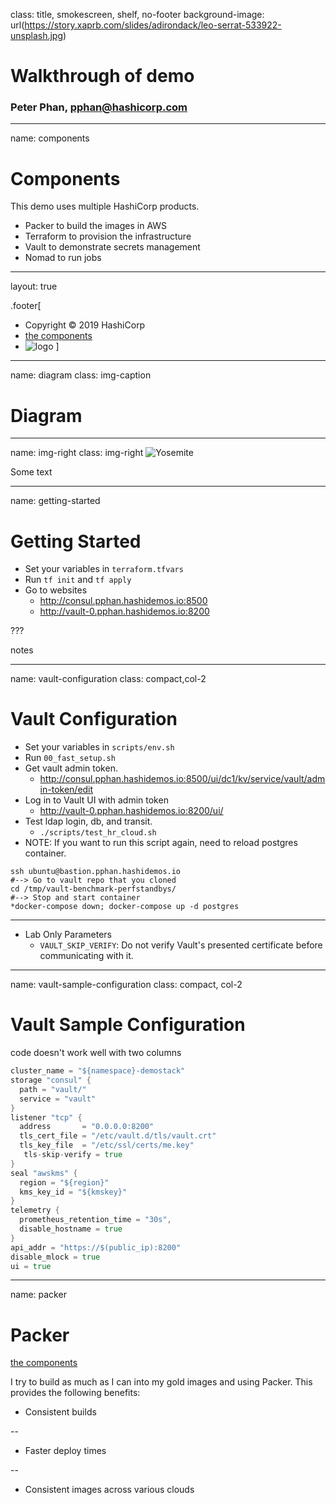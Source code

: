 class: title, smokescreen, shelf, no-footer
background-image: url(https://story.xaprb.com/slides/adirondack/leo-serrat-533922-unsplash.jpg)

# Walkthrough of demo
### Peter Phan, pphan@hashicorp.com

---
name: components
# Components

This demo uses multiple HashiCorp products.
- Packer to build the images in AWS
- Terraform to provision the infrastructure
- Vault to demonstrate secrets management
- Nomad to run jobs

---
layout: true

.footer[
- Copyright © 2019 HashiCorp
- [the components](#components)
- ![logo](https://hashicorp.github.io/field-workshops-assets/assets/logos/HashiCorp_Icon_Black.svg)
]

---
name: diagram
class: img-caption
# Diagram

---
name: img-right
class: img-right
![Yosemite](https://story.xaprb.com/slides/adirondack/leo-serrat-533922-unsplash.jpg)

Some text

---
name: getting-started
# Getting Started
- Set your variables in `terraform.tfvars`
- Run `tf init` and `tf apply`
- Go to websites
  - http://consul.pphan.hashidemos.io:8500
  - http://vault-0.pphan.hashidemos.io:8200

???

notes

---
name: vault-configuration
class: compact,col-2
# Vault Configuration
- Set your variables in `scripts/env.sh`
- Run `00_fast_setup.sh`
- Get vault admin token. 
  - http://consul.pphan.hashidemos.io:8500/ui/dc1/kv/service/vault/admin-token/edit
- Log in to Vault UI with admin token
  - http://vault-0.pphan.hashidemos.io:8200/ui/
- Test ldap login, db, and transit.
  - `./scripts/test_hr_cloud.sh`
- NOTE: If you want to run this script again, need to reload postgres container.
``` shell
ssh ubuntu@bastion.pphan.hashidemos.io
#--> Go to vault repo that you cloned
cd /tmp/vault-benchmark-perfstandbys/
#--> Stop and start container
*docker-compose down; docker-compose up -d postgres
```
---

- Lab Only Parameters
  - `VAULT_SKIP_VERIFY`: Do not verify Vault's presented certificate before communicating with it.

---
name: vault-sample-configuration
class: compact, col-2
# Vault Sample Configuration
code doesn't work well with two columns
``` go
cluster_name = "${namespace}-demostack"
storage "consul" {
  path = "vault/"
  service = "vault"
}
listener "tcp" {
  address       = "0.0.0.0:8200"
  tls_cert_file = "/etc/vault.d/tls/vault.crt"
  tls_key_file  = "/etc/ssl/certs/me.key"
   tls-skip-verify = true
}
seal "awskms" {
  region = "${region}"
  kms_key_id = "${kmskey}"
}
telemetry {
  prometheus_retention_time = "30s",
  disable_hostname = true
}
api_addr = "https://$(public_ip):8200"
disable_mlock = true
ui = true
```


---
name: packer
# Packer
[the components](#components)

I try to build as much as I can into my gold images and using Packer. This provides the following benefits:
- Consistent builds

--
- Faster deploy times

--
- Consistent images across various clouds

